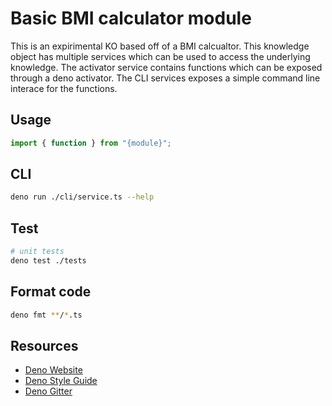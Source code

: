 # Basic BMI calculator module
This is an expirimental KO based off of a BMI calcualtor. This knowledge object has multiple services which can be used to access the underlying knowledge. The activator service contains functions which can be exposed through a deno activator. The CLI services exposes a simple command line interace for the functions. 

## Usage
```typescript
import { function } from "{module}";
```

## CLI
```bash
deno run ./cli/service.ts --help
```

## Test
```bash
# unit tests
deno test ./tests
```

## Format code

```bash
deno fmt **/*.ts
```

## Resources

- [Deno Website](https://deno.land)
- [Deno Style Guide](https://deno.land/std/style_guide.md)
- [Deno Gitter](https://gitter.im/denolife/Lobby)